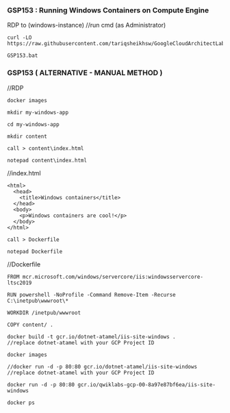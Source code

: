 ### GSP153 :  Running Windows Containers on Compute Engine 

RDP to (windows-instance)
//run cmd (as Administrator)   
```
curl -LO https://raw.githubusercontent.com/tariqsheikhsw/GoogleCloudArchitectLabs/main/Solutions/GSP153.bat

GSP153.bat
```


### GSP153 ( ALTERNATIVE - MANUAL METHOD )  

//RDP 

```
docker images

mkdir my-windows-app

cd my-windows-app

mkdir content

call > content\index.html

notepad content\index.html
```


//index.html
```
<html>
  <head>
    <title>Windows containers</title>
  </head>
  <body>
    <p>Windows containers are cool!</p>
  </body>
</html>
```

```
call > Dockerfile

notepad Dockerfile
```
//Dockerfile

```
FROM mcr.microsoft.com/windows/servercore/iis:windowsservercore-ltsc2019

RUN powershell -NoProfile -Command Remove-Item -Recurse C:\inetpub\wwwroot\*

WORKDIR /inetpub/wwwroot

COPY content/ .
```

```
docker build -t gcr.io/dotnet-atamel/iis-site-windows .
//replace dotnet-atamel with your GCP Project ID

docker images
```

```
//docker run -d -p 80:80 gcr.io/dotnet-atamel/iis-site-windows
//replace dotnet-atamel with your GCP Project ID

docker run -d -p 80:80 gcr.io/qwiklabs-gcp-00-8a97e87bf6ea/iis-site-windows

docker ps
```

